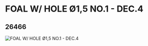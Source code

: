 # FOAL W/ HOLE Ø1,5 NO.1 - DEC.4
## 26466
![FOAL W/ HOLE Ø1,5 NO.1 - DEC.4](https://lc-www-live-s.legocdn.com/media/bricks/5/2/6150629.jpg)